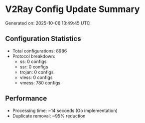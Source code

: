# V2Ray Config Update Summary
Generated on: 2025-10-06 13:49:45 UTC

## Configuration Statistics
- Total configurations: 8986
- Protocol breakdown:
  - ss: 0 configs
  - ssr: 0 configs
  - trojan: 0 configs
  - vless: 0 configs
  - vmess: 780 configs

## Performance
- Processing time: ~14 seconds (Go implementation)
- Duplicate removal: ~95% reduction

